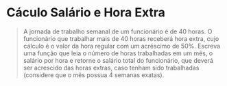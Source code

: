 # Cáculo Salário e Hora Extra

> A jornada de trabalho semanal de um funcionário é de 40 horas. O funcionário que trabalhar mais de 40 horas receberá hora extra, cujo cálculo é o valor da hora regular com um acréscimo de 50%. Escreva uma função que leia o número de horas trabalhadas em um mês, o salário por hora e retorne o salário total do funcionário, que deverá ser acrescido das horas extras, caso tenham sido trabalhadas (considere que o mês possua 4 semanas exatas).
